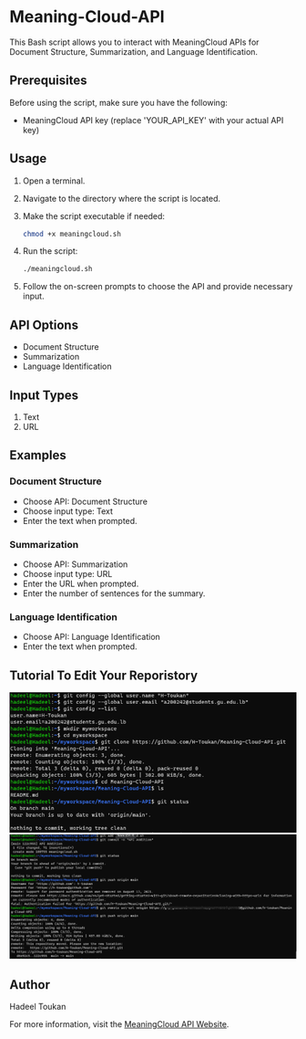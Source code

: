 # Meaning-Cloud-API

This Bash script allows you to interact with MeaningCloud APIs for Document Structure, Summarization, and Language Identification.
## Prerequisites

Before using the script, make sure you have the following:

- MeaningCloud API key (replace 'YOUR_API_KEY' with your actual API key)

## Usage

1. Open a terminal.

2. Navigate to the directory where the script is located.

3. Make the script executable if needed:

    ```bash
    chmod +x meaningcloud.sh
    ```

4. Run the script:

    ```bash
    ./meaningcloud.sh
    ```

5. Follow the on-screen prompts to choose the API and provide necessary input.

## API Options

- Document Structure
- Summarization
- Language Identification

## Input Types

1. Text
2. URL

## Examples

### Document Structure

- Choose API: Document Structure
- Choose input type: Text
- Enter the text when prompted.

### Summarization

- Choose API: Summarization
- Choose input type: URL
- Enter the URL when prompted.
- Enter the number of sentences for the summary.

### Language Identification

- Choose API: Language Identification
- Enter the text when prompted.
## Tutorial To Edit Your Reporistory
![MeaningCloud Step1](Images/Step1.png)
![MeaningCloud Step3](Images/Step2.png)


## Author
Hadeel Toukan

For more information, visit the [MeaningCloud API Website](https://www.meaningcloud.com/developer/apis).

